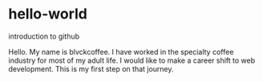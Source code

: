 # hello-world
introduction to github

Hello. My name is blvckcoffee. 
I have worked in the specialty coffee industry for most of my adult life.
I would like to make a career shift to web development.
This is my first step on that journey.
